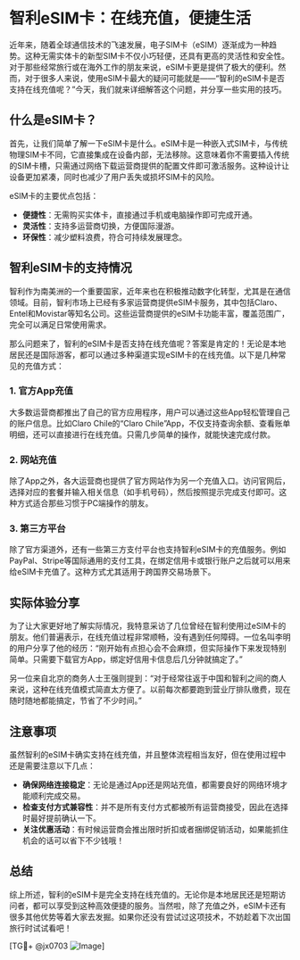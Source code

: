 # 智利eSIM卡：在线充值，便捷生活

近年来，随着全球通信技术的飞速发展，电子SIM卡（eSIM）逐渐成为一种趋势。这种无需实体卡的新型SIM卡不仅小巧轻便，还具有更高的灵活性和安全性。对于那些经常旅行或在海外工作的朋友来说，eSIM卡更是提供了极大的便利。然而，对于很多人来说，使用eSIM卡最大的疑问可能就是——“智利的eSIM卡是否支持在线充值呢？”今天，我们就来详细解答这个问题，并分享一些实用的技巧。

## 什么是eSIM卡？

首先，让我们简单了解一下eSIM卡是什么。eSIM卡是一种嵌入式SIM卡，与传统物理SIM卡不同，它直接集成在设备内部，无法移除。这意味着你不需要插入传统的SIM卡槽，只需通过网络下载运营商提供的配置文件即可激活服务。这种设计让设备更加紧凑，同时也减少了用户丢失或损坏SIM卡的风险。

eSIM卡的主要优点包括：

- **便捷性**：无需购买实体卡，直接通过手机或电脑操作即可完成开通。
- **灵活性**：支持多运营商切换，方便国际漫游。
- **环保性**：减少塑料浪费，符合可持续发展理念。

## 智利eSIM卡的支持情况

智利作为南美洲的一个重要国家，近年来也在积极推动数字化转型，尤其是在通信领域。目前，智利市场上已经有多家运营商提供eSIM卡服务，其中包括Claro、Entel和Movistar等知名公司。这些运营商提供的eSIM卡功能丰富，覆盖范围广，完全可以满足日常使用需求。

那么问题来了，智利的eSIM卡是否支持在线充值呢？答案是肯定的！无论是本地居民还是国际游客，都可以通过多种渠道实现eSIM卡的在线充值。以下是几种常见的充值方式：

### 1. 官方App充值

大多数运营商都推出了自己的官方应用程序，用户可以通过这些App轻松管理自己的账户信息。比如Claro Chile的“Claro Chile”App，不仅支持查询余额、查看账单明细，还可以直接进行在线充值。只需几步简单的操作，就能快速完成付款。

### 2. 网站充值

除了App之外，各大运营商也提供了官方网站作为另一个充值入口。访问官网后，选择对应的套餐并输入相关信息（如手机号码），然后按照提示完成支付即可。这种方式适合那些习惯于PC端操作的朋友。

### 3. 第三方平台

除了官方渠道外，还有一些第三方支付平台也支持智利eSIM卡的充值服务。例如PayPal、Stripe等国际通用的支付工具，在绑定信用卡或银行账户之后就可以用来给eSIM卡充值了。这种方式尤其适用于跨国界交易场景下。

## 实际体验分享

为了让大家更好地了解实际情况，我特意采访了几位曾经在智利使用过eSIM卡的朋友。他们普遍表示，在线充值过程非常顺畅，没有遇到任何障碍。一位名叫李明的用户分享了他的经历：“刚开始有点担心会不会麻烦，但实际操作下来发现特别简单。只需要下载官方App，绑定好信用卡信息后几分钟就搞定了。”

另一位来自北京的商务人士王强则提到：“对于经常往返于中国和智利之间的商人来说，这种在线充值模式简直太方便了。以前每次都要跑到营业厅排队缴费，现在随时随地都能搞定，节省了不少时间。”

## 注意事项

虽然智利的eSIM卡确实支持在线充值，并且整体流程相当友好，但在使用过程中还是需要注意以下几点：

- **确保网络连接稳定**：无论是通过App还是网站充值，都需要良好的网络环境才能顺利完成交易。
- **检查支付方式兼容性**：并不是所有支付方式都被所有运营商接受，因此在选择时最好提前确认一下。
- **关注优惠活动**：有时候运营商会推出限时折扣或者捆绑促销活动，如果能抓住机会的话可以省下不少钱哦！

## 总结

综上所述，智利的eSIM卡是完全支持在线充值的。无论你是本地居民还是短期访问者，都可以享受到这种高效便捷的服务。当然啦，除了充值之外，eSIM卡还有很多其他优势等着大家去发掘。如果你还没有尝试过这项技术，不妨趁着下次出国旅行时试试看吧！

[TG💪+ @jx0703 ![Image](https://github.com/user-attachments/assets/dbca1d08-cadb-493c-b0ec-ad6f7a83f270)]